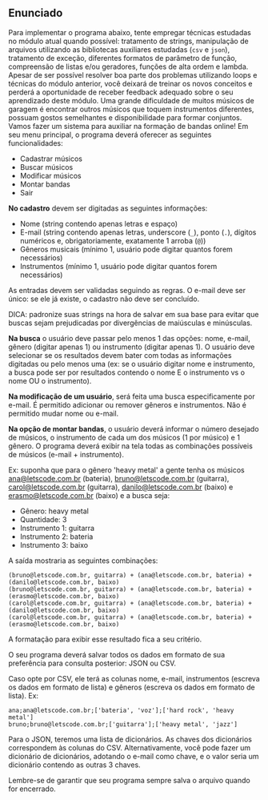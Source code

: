 ## Enunciado
Para implementar o programa abaixo, tente empregar técnicas estudadas no módulo atual quando possível: tratamento de strings, manipulação de arquivos utilizando as bibliotecas auxiliares estudadas (`csv` e `json`), tratamento de exceção, diferentes formatos de parâmetro de função, compreensão de listas e/ou geradores, funções de alta ordem e lambda. Apesar de ser possível resolver boa parte dos problemas utilizando loops e técnicas do módulo anterior, você deixará de treinar os novos conceitos e perderá a oportunidade de receber feedback adequado sobre o seu aprendizado deste módulo.
Uma grande dificuldade de muitos músicos de garagem é encontrar outros músicos que toquem instrumentos diferentes, possuam gostos semelhantes e disponibilidade para formar conjuntos.
Vamos fazer um sistema para auxiliar na formação de bandas online! Em seu menu principal, o programa deverá oferecer as seguintes funcionalidades:
- Cadastrar músicos
- Buscar músicos
- Modificar músicos
- Montar bandas
- Sair

**No cadastro** devem ser digitadas as seguintes informações:

- Nome (string contendo apenas letras e espaço)
- E-mail (string contendo apenas letras, underscore (`_`), ponto (`.`), dígitos numéricos e, obrigatoriamente, exatamente 1 arroba (`@`))
- Gêneros musicais (mínimo 1, usuário pode digitar quantos forem necessários)
- Instrumentos (mínimo 1, usuário pode digitar quantos forem necessários)


As entradas devem ser validadas seguindo as regras. O e-mail deve ser único: se ele já existe, o cadastro não deve ser concluído.

DICA: padronize suas strings na hora de salvar em sua base para evitar que buscas sejam prejudicadas por divergências de maiúsculas e minúsculas.

**Na busca** o usuário deve passar pelo menos 1 das opções: nome, e-mail, gênero (digitar apenas 1) ou instrumento (digitar apenas 1). O usuário deve selecionar se os resultados devem bater com todas as informações digitadas ou pelo menos uma (ex: se o usuário digitar nome e instrumento, a busca pode ser por resultados contendo o nome E o instrumento vs o nome OU o instrumento).

**Na modificação de um usuário**, será feita uma busca especificamente por e-mail. É permitido adicionar ou remover gêneros e instrumentos. Não é permitido mudar nome ou e-mail.

**Na opção de montar bandas**, o usuário deverá informar o número desejado de músicos, o instrumento de cada um dos músicos (1 por músico) e 1 gênero. O programa deverá exibir na tela todas as combinações possíveis de músicos (e-mail + instrumento).

Ex: suponha que para o gênero 'heavy metal' a gente tenha os músicos ana@letscode.com.br (bateria), bruno@letscode.com.br (guitarra), carol@letscode.com.br (guitarra), danilo@letscode.com.br (baixo) e erasmo@letscode.com.br (baixo) e a busca seja:
- Gênero: heavy metal
- Quantidade: 3
- Instrumento 1: guitarra
- Instrumento 2: bateria
- Instrumento 3: baixo

A saída mostraria as seguintes combinações:
```
(bruno@letscode.com.br, guitarra) + (ana@letscode.com.br, bateria) + (danilo@letscode.com.br, baixo)
(bruno@letscode.com.br, guitarra) + (ana@letscode.com.br, bateria) + (erasmo@letscode.com.br, baixo)
(carol@letscode.com.br, guitarra) + (ana@letscode.com.br, bateria) + (danilo@letscode.com.br, baixo)
(carol@letscode.com.br, guitarra) + (ana@letscode.com.br, bateria) + (erasmo@letscode.com.br, baixo)
```

A formatação para exibir esse resultado fica a seu critério.

O seu programa deverá salvar todos os dados em formato de sua preferência para consulta posterior: JSON ou CSV.

Caso opte por CSV, ele terá as colunas nome, e-mail, instrumentos (escreva os dados em formato de lista) e gêneros (escreva os dados em formato de lista). Ex:
```
ana;ana@letscode.com.br;['bateria', 'voz'];['hard rock', 'heavy metal']
bruno;bruno@letscode.com.br;['guitarra'];['heavy metal', 'jazz']
```
Para o JSON, teremos uma lista de dicionários. As chaves dos dicionários correspondem às colunas do CSV. Alternativamente, você pode fazer um dicionário de dicionários, adotando o e-mail como chave, e o valor seria um dicionário contendo as outras 3 chaves.

Lembre-se de garantir que seu programa sempre salva o arquivo quando for encerrado.

